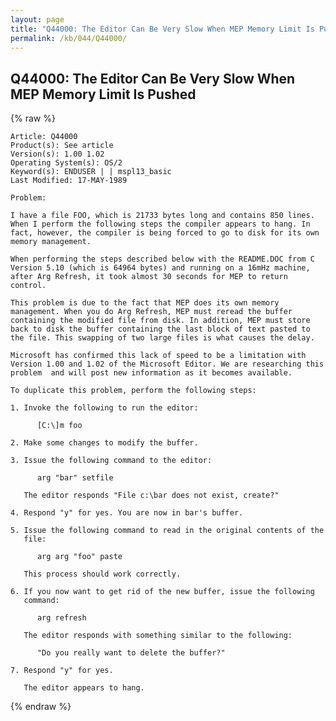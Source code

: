 ```yaml
---
layout: page
title: "Q44000: The Editor Can Be Very Slow When MEP Memory Limit Is Pushed"
permalink: /kb/044/Q44000/
---
```


## Q44000: The Editor Can Be Very Slow When MEP Memory Limit Is Pushed

{% raw %}

	Article: Q44000
	Product(s): See article
	Version(s): 1.00 1.02
	Operating System(s): OS/2
	Keyword(s): ENDUSER | | mspl13_basic
	Last Modified: 17-MAY-1989
	
	Problem:
	
	I have a file FOO, which is 21733 bytes long and contains 850 lines.
	When I perform the following steps the compiler appears to hang. In
	fact, however, the compiler is being forced to go to disk for its own
	memory management.
	
	When performing the steps described below with the README.DOC from C
	Version 5.10 (which is 64964 bytes) and running on a 16mHz machine,
	after Arg Refresh, it took almost 30 seconds for MEP to return
	control.
	
	This problem is due to the fact that MEP does its own memory
	management. When you do Arg Refresh, MEP must reread the buffer
	containing the modified file from disk. In addition, MEP must store
	back to disk the buffer containing the last block of text pasted to
	the file. This swapping of two large files is what causes the delay.
	
	Microsoft has confirmed this lack of speed to be a limitation with
	Version 1.00 and 1.02 of the Microsoft Editor. We are researching this
	problem  and will post new information as it becomes available.
	
	To duplicate this problem, perform the following steps:
	
	1. Invoke the following to run the editor:
	
	      [C:\]m foo
	
	2. Make some changes to modify the buffer.
	
	3. Issue the following command to the editor:
	
	      arg "bar" setfile
	
	   The editor responds "File c:\bar does not exist, create?"
	
	4. Respond "y" for yes. You are now in bar's buffer.
	
	5. Issue the following command to read in the original contents of the
	   file:
	
	      arg arg "foo" paste
	
	   This process should work correctly.
	
	6. If you now want to get rid of the new buffer, issue the following
	   command:
	
	      arg refresh
	
	   The editor responds with something similar to the following:
	
	      "Do you really want to delete the buffer?"
	
	7. Respond "y" for yes.
	
	   The editor appears to hang.

{% endraw %}
